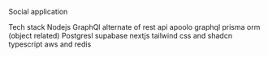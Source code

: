 Social application

Tech stack 
Nodejs 
GraphQl alternate of rest api
apoolo graphql
prisma orm (object related)
Postgresl
supabase 
nextjs
tailwind css and shadcn 
typescript 
aws
and redis
